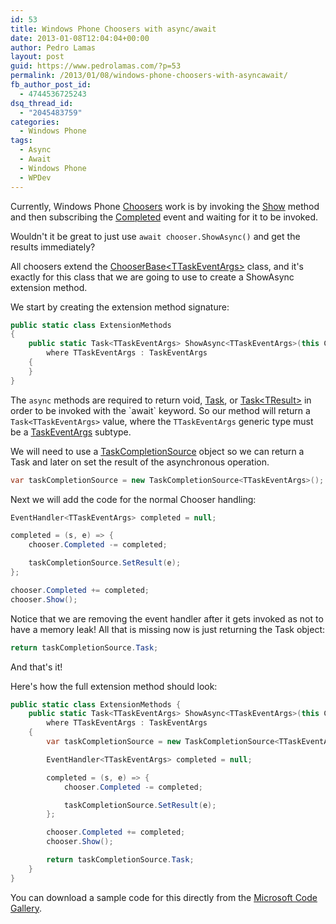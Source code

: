 ```yaml
---
id: 53
title: Windows Phone Choosers with async/await
date: 2013-01-08T12:04:04+00:00
author: Pedro Lamas
layout: post
guid: https://www.pedrolamas.com/?p=53
permalink: /2013/01/08/windows-phone-choosers-with-asyncawait/
fb_author_post_id:
  - 4744536725243
dsq_thread_id:
  - "2045483759"
categories:
  - Windows Phone
tags:
  - Async
  - Await
  - Windows Phone
  - WPDev
---
```

Currently, Windows Phone [Choosers](http://msdn.microsoft.com/en-us/library/windowsphone/develop/ff769542(v=vs.105).aspx#BKMK_Choosers) work is by invoking the [Show](http://msdn.microsoft.com/en-us/library/windowsphone/develop/ff707460(v=vs.105).aspx) method and then subscribing the [Completed](http://msdn.microsoft.com/en-us/library/windowsphone/develop/ff707989(v=vs.105).aspx) event and waiting for it to be invoked.

Wouldn't it be great to just use `await chooser.ShowAsync()` and get the results immediately?

All choosers extend the [ChooserBase&lt;TTaskEventArgs&gt;](http://msdn.microsoft.com/en-us/library/windowsphone/develop/ff707923(v=vs.105).aspx) class, and it's exactly for this class that we are going to use to create a ShowAsync extension method.

We start by creating the extension method signature:

```csharp
public static class ExtensionMethods
{
    public static Task<TTaskEventArgs> ShowAsync<TTaskEventArgs>(this ChooserBase<TTaskEventArgs> chooser)
        where TTaskEventArgs : TaskEventArgs
    {
    }
}
```

The `async` methods are required to return void, [Task](http://msdn.microsoft.com/en-us/library/windowsphone/develop/system.threading.tasks.task(v=vs.105).aspx), or [Task&lt;TResult&gt;](http://msdn.microsoft.com/en-us/library/windowsphone/develop/dd321424(v=vs.105).aspx) in order to be invoked with the `await` keyword. So our method will return a `Task<TTaskEventArgs>` value, where the `TTaskEventArgs` generic type must be a [TaskEventArgs](http://msdn.microsoft.com/en-US/library/windowsphone/develop/microsoft.phone.tasks.taskeventargs(v=vs.105).aspx) subtype.

We will need to use a [TaskCompletionSource](http://msdn.microsoft.com/en-us/library/windowsphone/develop/dd449174(v=vs.105).aspx) object so we can return a Task and later on set the result of the asynchronous operation.

```csharp
var taskCompletionSource = new TaskCompletionSource<TTaskEventArgs>();
```

Next we will add the code for the normal Chooser handling:

```csharp
EventHandler<TTaskEventArgs> completed = null;

completed = (s, e) => {
    chooser.Completed -= completed;

    taskCompletionSource.SetResult(e);
};

chooser.Completed += completed;
chooser.Show();
```

Notice that we are removing the event handler after it gets invoked as not to have a memory leak! All that is missing now is just returning the Task object:

```csharp
return taskCompletionSource.Task;
```

And that's it!

Here's how the full extension method should look:

```csharp
public static class ExtensionMethods {
    public static Task<TTaskEventArgs> ShowAsync<TTaskEventArgs>(this ChooserBase<TTaskEventArgs> chooser)
        where TTaskEventArgs : TaskEventArgs
    {
        var taskCompletionSource = new TaskCompletionSource<TTaskEventArgs>();

        EventHandler<TTaskEventArgs> completed = null;

        completed = (s, e) => {
            chooser.Completed -= completed;

            taskCompletionSource.SetResult(e);
        };

        chooser.Completed += completed;
        chooser.Show();

        return taskCompletionSource.Task;
    }
}
```

You can download a sample code for this directly from the [Microsoft Code Gallery](https://code.msdn.microsoft.com/Windows-Phone-Choosers-99aeec4b).
